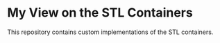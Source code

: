 # My View on the STL Containers
This repository contains custom implementations of the STL containers.
